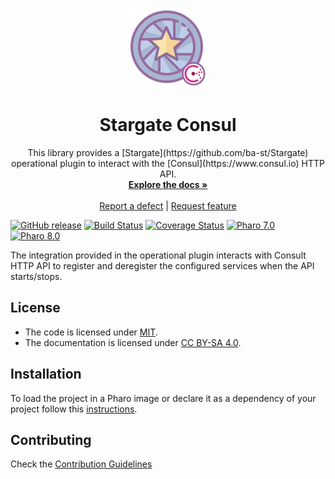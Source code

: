 <p align="center"><img src="assets/logos/128x128.png">
 <h1 align="center">Stargate Consul</h1>
  <p align="center">
    This library provides a [Stargate](https://github.com/ba-st/Stargate) operational plugin to interact with the [Consul](https://www.consul.io) HTTP API.
    <br>
    <a href="docs/"><strong>Explore the docs »</strong></a>
    <br>
    <br>
    <a href="https://github.com/ba-st/Stargate-Consul/issues/new?labels=Type%3A+Defect">Report a defect</a>
    |
    <a href="https://github.com/ba-st/Stargate-Consul/issues/new?labels=Type%3A+Feature">Request feature</a>
  </p>
</p>

[![GitHub release](https://img.shields.io/github/release/ba-st/Stargate-Consul.svg)](https://github.com/ba-st/Stargate-Consul/releases/latest)
[![Build Status](https://travis-ci.com/ba-st/Stargate-Consul.svg?branch=release-candidate)](https://travis-ci.com/ba-st/Stargate-Consul)
[![Coverage Status](https://coveralls.io/repos/github/ba-st/Stargate-Consul/badge.svg?branch=release-candidate)](https://coveralls.io/github/ba-st/Stargate-Consul?branch=release-candidate)
[![Pharo 7.0](https://img.shields.io/badge/Pharo-7.0-informational)](https://pharo.org)
[![Pharo 8.0](https://img.shields.io/badge/Pharo-8.0-informational)](https://pharo.org)


The integration provided in the operational plugin interacts with Consult HTTP API to register and deregister the configured services when the API starts/stops.

## License

- The code is licensed under [MIT](LICENSE).
- The documentation is licensed under [CC BY-SA 4.0](http://creativecommons.org/licenses/by-sa/4.0/).

## Installation

To load the project in a Pharo image or declare it as a dependency of your project follow this [instructions](docs/Installation.md).

## Contributing

Check the [Contribution Guidelines](CONTRIBUTING.md)
